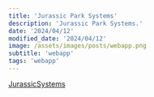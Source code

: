 ```yaml
---
title: 'Jurassic Park Systems'
description: 'Jurassic Park Systems.'
date: '2024/04/12'
modified_date: '2024/04/12'
image: /assets/images/posts/webapp.png
subtitle: 'webapp'
tags: 'webapp'
---
```


[JurassicSystems](https://www.jurassicsystems.com/)

